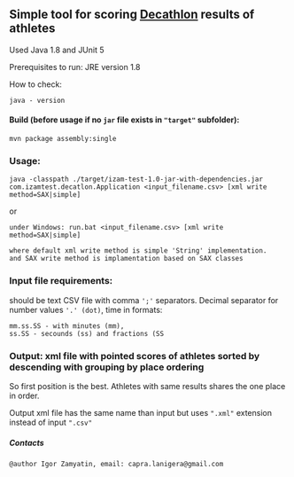 ## Simple tool for scoring [Decathlon](https://en.wikipedia.org/wiki/Decathlon#Benchmarks) results of athletes

Used Java 1.8 and JUnit 5

Prerequisites to run: JRE version 1.8

How to check:
```
java - version
```
#### Build (before usage if no `````jar````` file exists in `````"target"````` subfolder):
```
mvn package assembly:single
```

### Usage:
```
java -classpath ./target/izam-test-1.0-jar-with-dependencies.jar com.izamtest.decatlon.Application <input_filename.csv> [xml write method=SAX|simple]

```
or 
```
under Windows: run.bat <input_filename.csv> [xml write method=SAX|simple]

where default xml write method is simple 'String' implementation.
and SAX write method is implamentation based on SAX classes 
```

### Input file requirements:
should be text CSV file with comma ```';'``` separators.
Decimal separator for number values  ```'.' (dot)```,
time in formats:
```
mm.ss.SS - with minutes (mm),
ss.SS - secounds (ss) and fractions (SS
```

### Output: xml file with pointed scores of athletes sorted by descending with grouping by place ordering
So first position is the best.
Athletes with same results shares the one place in order.

Output xml file has the same name than input but uses ```".xml"``` extension instead of input ```".csv"```   


##### Contacts
```
@author Igor Zamyatin, email: capra.lanigera@gmail.com
````


